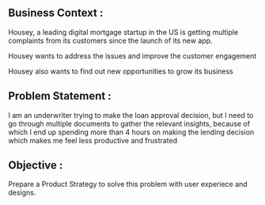## Business Context : 
Housey, a leading digital mortgage startup in the US is getting  multiple complaints from its customers since the launch of its new app.

Housey wants to address the issues and improve the customer engagement

Housey also wants to find out new opportunities to grow its business

## Problem Statement :
I am an underwriter trying to make the loan approval decision, but I need to go through multiple documents to gather the relevant insights, 
because of which I end up spending more than 4 hours on making the lending decision which makes me feel less productive and frustrated

## Objective :
Prepare a Product Strategy to solve this problem with user experiece and designs.


